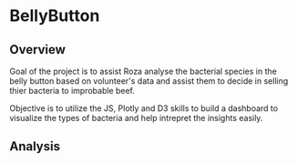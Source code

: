 # BellyButton

## Overview

   Goal of the project is to assist Roza analyse the bacterial species in the belly button based on volunteer's data and assist them to decide in selling thier bacteria to improbable beef.
   
   Objective is to utilize the JS, Plotly and D3 skills to build a dashboard to visualize the types of bacteria and help intrepret the insights easily.

## Analysis

  
